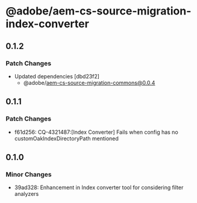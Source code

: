 # @adobe/aem-cs-source-migration-index-converter

## 0.1.2

### Patch Changes

- Updated dependencies [dbd23f2]
  - @adobe/aem-cs-source-migration-commons@0.0.4

## 0.1.1

### Patch Changes

- f61d256: CQ-4321487:[Index Converter] Fails when config has no customOakIndexDirectoryPath mentioned

## 0.1.0

### Minor Changes

- 39ad328: Enhancement in Index converter tool for considering filter analyzers
